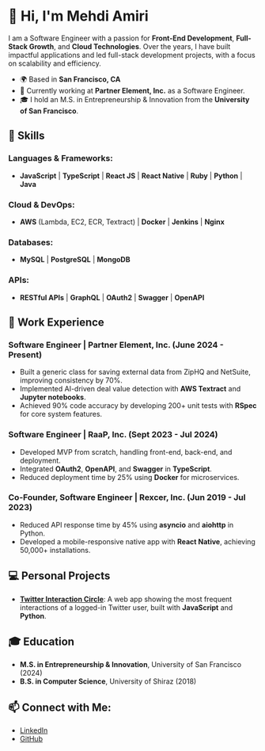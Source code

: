 # 👋 Hi, I'm Mehdi Amiri

I am a Software Engineer with a passion for **Front-End Development**, **Full-Stack Growth**, and **Cloud Technologies**. Over the years, I have built impactful applications and led full-stack development projects, with a focus on scalability and efficiency.

- 🌍 Based in **San Francisco, CA**
- 💼 Currently working at **Partner Element, Inc.** as a Software Engineer.
- 🎓 I hold an M.S. in Entrepreneurship & Innovation from the **University of San Francisco**.

## 🚀 Skills

### Languages & Frameworks:
- **JavaScript** | **TypeScript** | **React JS** | **React Native** | **Ruby** | **Python** | **Java**

### Cloud & DevOps:
- **AWS** (Lambda, EC2, ECR, Textract) | **Docker** | **Jenkins** | **Nginx**

### Databases:
- **MySQL** | **PostgreSQL** | **MongoDB**

### APIs:
- **RESTful APIs** | **GraphQL** | **OAuth2** | **Swagger** | **OpenAPI**

## 📂 Work Experience

### Software Engineer | **Partner Element, Inc.** (June 2024 - Present)
- Built a generic class for saving external data from ZipHQ and NetSuite, improving consistency by 70%.
- Implemented AI-driven deal value detection with **AWS Textract** and **Jupyter notebooks**.
- Achieved 90% code accuracy by developing 200+ unit tests with **RSpec** for core system features.

### Software Engineer | **RaaP, Inc.** (Sept 2023 - Jul 2024)
- Developed MVP from scratch, handling front-end, back-end, and deployment.
- Integrated **OAuth2**, **OpenAPI**, and **Swagger** in **TypeScript**.
- Reduced deployment time by 25% using **Docker** for microservices.

### Co-Founder, Software Engineer | **Rexcer, Inc.** (Jun 2019 - Jul 2023)
- Reduced API response time by 45% using **asyncio** and **aiohttp** in Python.
- Developed a mobile-responsive native app with **React Native**, achieving 50,000+ installations.

## 💻 Personal Projects

- **[Twitter Interaction Circle](https://github.com/mehdiamiri1440/twitter-itraction-circle)**: A web app showing the most frequent interactions of a logged-in Twitter user, built with **JavaScript** and **Python**.

## 🎓 Education

- **M.S. in Entrepreneurship & Innovation**, University of San Francisco (2024)
- **B.S. in Computer Science**, University of Shiraz (2018)

## 📫 Connect with Me:
- [LinkedIn](https://www.linkedin.com/in/m-mehdi-amiri)
- [GitHub](https://github.com/mehdiamiri1440)

